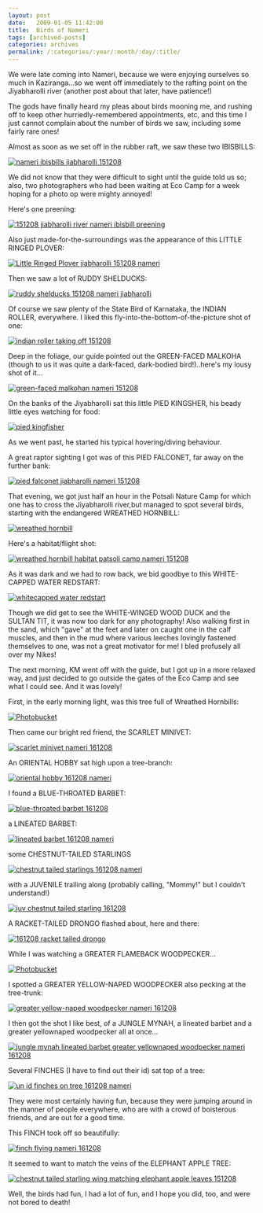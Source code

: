 ```yaml
---
layout: post
date:	2009-01-05 11:42:00
title:  Birds of Nameri
tags: [archived-posts]
categories: archives
permalink: /:categories/:year/:month/:day/:title/
---
```

We were late coming into Nameri, because we were enjoying ourselves so much in Kaziranga...so we went off immediately to the rafting point on the Jiyabharolli river (another post about that later, have patience!)

The gods have finally heard my pleas about birds mooning me, and rushing off to keep other hurriedly-remembered appointments, etc, and this time I just cannot complain about the number of birds we saw, including some fairly rare ones!


Almost as soon as we set off in the rubber raft, we saw these two IBISBILLS:



<a href="http://s297.photobucket.com/albums/mm205/depontis/?action=view&current=IMG_0343-1.jpg" target="_blank"><img src="http://i297.photobucket.com/albums/mm205/depontis/IMG_0343-1.jpg" border="0" alt="nameri ibisbills jiabharolli 151208"></a>


We did not know that they were difficult to sight until the guide told us so; also, two photographers who had been waiting at Eco Camp for a week hoping for a photo op were mighty annoyed!

Here's one preening:


<a href="http://s297.photobucket.com/albums/mm205/depontis/?action=view&current=IMG_0363.jpg" target="_blank"><img src="http://i297.photobucket.com/albums/mm205/depontis/IMG_0363.jpg" border="0" alt="151208 jiabharolli river nameri ibisbill preening"></a>


<lj-cut text=" many birds of Nameri, read at leisure">


Also just made-for-the-surroundings was the appearance of this LITTLE RINGED PLOVER:


<a href="http://s297.photobucket.com/albums/mm205/depontis/?action=view&current=IMG_0319.jpg" target="_blank"><img src="http://i297.photobucket.com/albums/mm205/depontis/IMG_0319.jpg" border="0" alt="Little Ringed Plover jiabharolli 151208 nameri"></a>

Then we saw a lot of RUDDY SHELDUCKS:


<a href="http://s297.photobucket.com/albums/mm205/depontis/?action=view&current=IMG_0402-1.jpg" target="_blank"><img src="http://i297.photobucket.com/albums/mm205/depontis/IMG_0402-1.jpg" border="0" alt="ruddy shelducks 151208 nameri jiabharolli"></a>


Of course we saw plenty of the State Bird of Karnataka, the INDIAN ROLLER, everywhere. I liked this fly-into-the-bottom-of-the-picture shot of one:

<a href="http://s297.photobucket.com/albums/mm205/depontis/?action=view&current=IMG_0160.jpg" target="_blank"><img src="http://i297.photobucket.com/albums/mm205/depontis/IMG_0160.jpg" border="0" alt="indian roller taking off 151208"></a>


Deep in the foliage, our guide pointed out the GREEN-FACED MALKOHA (though to us it was quite a dark-faced, dark-bodied bird!)..here's my lousy shot of it...


<a href="http://s297.photobucket.com/albums/mm205/depontis/?action=view&current=IMG_0166.jpg" target="_blank"><img src="http://i297.photobucket.com/albums/mm205/depontis/IMG_0166.jpg" border="0" alt="green-faced malkohan nameri 151208"></a>


On the banks of the Jiyabharolli sat this little PIED KINGSHER, his beady little eyes watching for food:

<a href="http://s297.photobucket.com/albums/mm205/depontis/?action=view&current=IMG_0370.jpg" target="_blank"><img src="http://i297.photobucket.com/albums/mm205/depontis/IMG_0370.jpg" border="0" alt="pied kingfisher"></a>


As we went past, he started his typical hovering/diving behaviour.


A great raptor sighting I got was of this PIED FALCONET, far away on the further bank:

<a href="http://s297.photobucket.com/albums/mm205/depontis/?action=view&current=IMG_0375.jpg" target="_blank"><img src="http://i297.photobucket.com/albums/mm205/depontis/IMG_0375.jpg" border="0" alt="pied falconet jiabharolli nameri 151208"></a>


That evening, we got just half an hour in the Potsali Nature Camp for which one has to cross the Jiyabharolli river,but managed to spot several birds, starting with the endangered WREATHED HORNBILL:


<a href="http://s297.photobucket.com/albums/mm205/depontis/?action=view&current=IMG_0428-1.jpg" target="_blank"><img src="http://i297.photobucket.com/albums/mm205/depontis/IMG_0428-1.jpg" border="0" alt="wreathed hornbill"></a>


Here's a habitat/flight shot:


<a href="http://s297.photobucket.com/albums/mm205/depontis/?action=view&current=IMG_0368.jpg" target="_blank"><img src="http://i297.photobucket.com/albums/mm205/depontis/IMG_0368.jpg" border="0" alt="wreathed hornbill habitat patsoli camp nameri 151208"></a>

As it was dark and we had to row back, we bid goodbye to this WHITE-CAPPED WATER REDSTART:


<a href="http://s297.photobucket.com/albums/mm205/depontis/?action=view&current=IMG_0480.jpg" target="_blank"><img src="http://i297.photobucket.com/albums/mm205/depontis/IMG_0480.jpg" border="0" alt="whitecapped water redstart"></a>


Though we did get to see the WHITE-WINGED WOOD DUCK and the SULTAN TIT, it was now too dark for any photography! Also walking first in the sand, which "gave" at the feet and later on caught one in the calf muscles, and then in the mud where various leeches lovingly fastened themselves to one, was not a great motivator for me! I bled profusely all over my Nikes!


The next morning, KM went off with the guide, but I got up in a more relaxed way, and just decided to go outside the gates of the Eco Camp and see what I could see. And it was lovely!


First, in the early morning light, was this tree full of Wreathed Hornbills:


<a href="http://s297.photobucket.com/albums/mm205/depontis/?action=view&current=IMG_0509-1.jpg" target="_blank"><img src="http://i297.photobucket.com/albums/mm205/depontis/IMG_0509-1.jpg" border="0" alt="Photobucket"></a>

Then came our bright red friend, the SCARLET MINIVET:

<a href="http://s297.photobucket.com/albums/mm205/depontis/?action=view&current=IMG_0571.jpg" target="_blank"><img src="http://i297.photobucket.com/albums/mm205/depontis/IMG_0571.jpg" border="0" alt="scarlet minivet nameri  161208"></a>

An ORIENTAL HOBBY sat high upon a tree-branch:


<a href="http://s297.photobucket.com/albums/mm205/depontis/?action=view&current=IMG_0524.jpg" target="_blank"><img src="http://i297.photobucket.com/albums/mm205/depontis/IMG_0524.jpg" border="0" alt="oriental hobby 161208 nameri"></a>


I found a BLUE-THROATED BARBET:

<a href="http://s297.photobucket.com/albums/mm205/depontis/?action=view&current=IMG_0602.jpg" target="_blank"><img src="http://i297.photobucket.com/albums/mm205/depontis/IMG_0602.jpg" border="0" alt="blue-throated barbet 161208"></a>


a LINEATED BARBET:

<a href="http://s297.photobucket.com/albums/mm205/depontis/?action=view&current=IMG_0611-1.jpg" target="_blank"><img src="http://i297.photobucket.com/albums/mm205/depontis/IMG_0611-1.jpg" border="0" alt="lineated barbet 161208 nameri"></a>

some CHESTNUT-TAILED STARLINGS

<a href="http://s297.photobucket.com/albums/mm205/depontis/?action=view&current=IMG_0598.jpg" target="_blank"><img src="http://i297.photobucket.com/albums/mm205/depontis/IMG_0598.jpg" border="0" alt="chestnut tailed starlings 161208 nameri"></a>

with a JUVENILE trailing along (probably calling, "Mommy!" but I couldn't understand!)

<a href="http://s297.photobucket.com/albums/mm205/depontis/?action=view&current=IMG_0646.jpg" target="_blank"><img src="http://i297.photobucket.com/albums/mm205/depontis/IMG_0646.jpg" border="0" alt="juv chestnut tailed starling 161208"></a>

A RACKET-TAILED DRONGO  flashed about, here and there:


<a href="http://s297.photobucket.com/albums/mm205/depontis/?action=view&current=IMG_0640-1.jpg" target="_blank"><img src="http://i297.photobucket.com/albums/mm205/depontis/IMG_0640-1.jpg" border="0" alt="161208 racket tailed drongo"></a>

While I was watching a GREATER FLAMEBACK WOODPECKER...


<a href="http://s297.photobucket.com/albums/mm205/depontis/?action=view&current=IMG_0530-1.jpg" target="_blank"><img src="http://i297.photobucket.com/albums/mm205/depontis/IMG_0530-1.jpg" border="0" alt="Photobucket"></a>


I spotted a GREATER YELLOW-NAPED WOODPECKER also pecking at the tree-trunk:


<a href="http://s297.photobucket.com/albums/mm205/depontis/?action=view&current=IMG_0608-1.jpg" target="_blank"><img src="http://i297.photobucket.com/albums/mm205/depontis/IMG_0608-1.jpg" border="0" alt="greater yellow-naped woodpecker nameri 161208"></a>


I then got the shot I like best, of a JUNGLE MYNAH, a lineated barbet and a greater yellownaped woodpecker all at once...


<a href="http://s297.photobucket.com/albums/mm205/depontis/?action=view&current=IMG_0622.jpg" target="_blank"><img src="http://i297.photobucket.com/albums/mm205/depontis/IMG_0622.jpg" border="0" alt="jungle mynah lineated barbet greater yellownaped woodpecker nameri 161208"></a>




Several FINCHES (I have to find out their id) sat top of a tree:

<a href="http://s297.photobucket.com/albums/mm205/depontis/?action=view&current=IMG_0543.jpg" target="_blank"><img src="http://i297.photobucket.com/albums/mm205/depontis/IMG_0543.jpg" border="0" alt="un id finches on tree 161208 nameri"></a>

They were most certainly having fun, because they were jumping around in the manner of people everywhere, who are with a crowd of boisterous friends, and are out for a good time.



This FINCH took off so beautifully:



<a href="http://s297.photobucket.com/albums/mm205/depontis/?action=view&current=IMG_0545.jpg" target="_blank"><img src="http://i297.photobucket.com/albums/mm205/depontis/IMG_0545.jpg" border="0" alt="finch flying nameri 161208"></a>



</lj-cut>


It seemed to want to match the veins of the ELEPHANT APPLE TREE:


<a href="http://s297.photobucket.com/albums/mm205/depontis/?action=view&current=IMG_0653.jpg" target="_blank"><img src="http://i297.photobucket.com/albums/mm205/depontis/IMG_0653.jpg" border="0" alt="chestnut tailed starling wing matching elephant apple leaves 151208"></a>

Well, the birds had fun, I had a lot of fun, and I hope you did, too, and were not bored to death!
